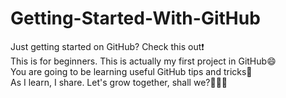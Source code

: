 # Getting-Started-With-GitHub
Just getting started on GitHub? Check this out:exclamation:<br>
This is for beginners. This is actually my first project in GitHub:smile:<br>
You are going to be learning useful GitHub tips and tricks:dancer:<br>
As I learn, I share. Let's grow together, shall we?:blossom::blossom::blossom:
